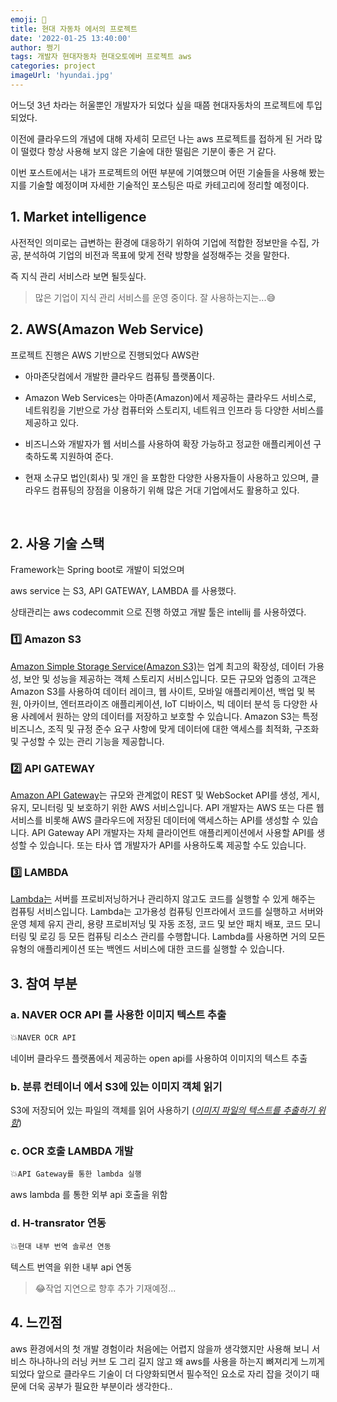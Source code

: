 ```yaml
---
emoji: 🚗
title: 현대 자동차 에서의 프로젝트
date: '2022-01-25 13:40:00'
author: 쩡기
tags: 개발자 현대자동차 현대오토에버 프로젝트 aws 
categories: project
imageUrl: 'hyundai.jpg'
---
```


어느덧 3년 차라는 허울뿐인 개발자가 되었다 싶을 때쯤 현대자동차의 프로젝트에 투입되었다.<br>

이전에 클라우드의 개념에 대해 자세히 모르던 나는 aws 프로젝트를 접하게 된 거라 많이 떨렸다 항상 사용해 보지 않은 기술에 대한 떨림은 기분이 좋은 거 같다.

이번 포스트에서는 내가 프로젝트의 어떤 부분에 기여했으며 어떤 기술들을 사용해 봤는지를 기술할 예정이며
자세한 기술적인 포스팅은 따로 카테고리에 정리할 예정이다.<br>

## 1. Market intelligence

사전적인 의미로는 급변하는 환경에 대응하기 위하여 기업에 적합한 정보만을 수집, 가공, 분석하여 기업의 비전과 목표에 맞게 전략 방향을 설정해주는 것을 말한다.

즉 지식 관리 서비스라 보면 될듯싶다.

>많은 기업이 지식 관리 서비스를 운영 중이다. 잘 사용하는지는...😅

## 2. AWS(Amazon Web Service)

프로젝트 진행은 AWS 기반으로 진행되었다 
AWS란 
 - 아마존닷컴에서 개발한 클라우드 컴퓨팅 플랫폼이다.

 - Amazon Web Services는 아마존(Amazon)에서 제공하는 클라우드 서비스로, 네트워킹을 기반으로 가상 컴퓨터와 스토리지, 네트워크 인프라 등 다양한 서비스를 제공하고 있다.

 - 비즈니스와 개발자가 웹 서비스를 사용하여 확장 가능하고 정교한 애플리케이션 구축하도록 지원하여 준다.

 - 현재 소규모 법인(회사) 및 개인 을 포함한 다양한 사용자들이 사용하고 있으며, 클라우드 컴퓨팅의 장점을 이용하기 위해 많은 거대 기업에서도 활용하고 있다.
<br>

## 2. 사용 기술 스택

Framework는 Spring boot로 개발이 되었으며

aws service 는 S3, API GATEWAY, LAMBDA 를 사용했다. 

상태관리는 aws codecommit 으로 진행 하였고 개발 툴은 intellij 를 사용하였다.

### 1️⃣ Amazon S3

[Amazon Simple Storage Service(Amazon S3)](https://docs.aws.amazon.com/ko_kr/AmazonS3/latest/userguide/Welcome.html)는 업계 최고의 확장성, 데이터 가용성, 보안 및 성능을 제공하는 객체 스토리지 서비스입니다. 모든 규모와 업종의 고객은 Amazon S3를 사용하여 데이터 레이크, 웹 사이트, 모바일 애플리케이션, 백업 및 복원, 아카이브, 엔터프라이즈 애플리케이션, IoT 디바이스, 빅 데이터 분석 등 다양한 사용 사례에서 원하는 양의 데이터를 저장하고 보호할 수 있습니다. Amazon S3는 특정 비즈니스, 조직 및 규정 준수 요구 사항에 맞게 데이터에 대한 액세스를 최적화, 구조화 및 구성할 수 있는 관리 기능을 제공합니다. 
### 2️⃣ API GATEWAY

[Amazon API Gateway](https://docs.aws.amazon.com/ko_kr/apigateway/latest/developerguide/welcome.html)는 규모와 관계없이 REST 및 WebSocket API를 생성, 게시, 유지, 모니터링 및 보호하기 위한 AWS 서비스입니다. API 개발자는 AWS 또는 다른 웹 서비스를 비롯해 AWS 클라우드에 저장된 데이터에 액세스하는 API를 생성할 수 있습니다. API Gateway API 개발자는 자체 클라이언트 애플리케이션에서 사용할 API를 생성할 수 있습니다. 또는 타사 앱 개발자가 API를 사용하도록 제공할 수도 있습니다. 


### 3️⃣ LAMBDA

[Lambda는](https://docs.aws.amazon.com/ko_kr/lambda/latest/dg/welcome.html) 서버를 프로비저닝하거나 관리하지 않고도 코드를 실행할 수 있게 해주는 컴퓨팅 서비스입니다. Lambda는 고가용성 컴퓨팅 인프라에서 코드를 실행하고 서버와 운영 체제 유지 관리, 용량 프로비저닝 및 자동 조정, 코드 및 보안 패치 배포, 코드 모니터링 및 로깅 등 모든 컴퓨팅 리소스 관리를 수행합니다. Lambda를 사용하면 거의 모든 유형의 애플리케이션 또는 백엔드 서비스에 대한 코드를 실행할 수 있습니다.


## 3. 참여 부분

### a. NAVER OCR API 를 사용한 이미지 텍스트 추출
💥`NAVER OCR API`<br>

네이버 클라우드 플랫폼에서 제공하는 open api를 사용하여 이미지의 텍스트 추출

### b. 분류 컨테이너 에서 S3에 있는 이미지 객체 읽기

S3에 저장되어 있는 파일의 객체를 읽어 사용하기
(<U>*이미지 파일의 텍스트를 추출하기 위함*</U>) 

### c. OCR 호출 LAMBDA 개발
💥`API Gateway를 통한 lambda 실행`<br>

aws lambda 를 통한 외부 api 호출을 위함

### d. H-transrator 연동
💥`현대 내부 번역 솔루션 연동`<br>

텍스트 번역을 위한 내부 api 연동

>😂작업 지연으로 향후 추가 기재예정...

## 4. 느낀점

aws 환경에서의 첫 개발 경험이라 처음에는 어렵지 않을까 생각했지만 사용해 보니 서비스 하나하나의 러닝 커브 도 그리 길지 않고 왜 aws를 사용을 하는지 뼈져리게 느끼게 되었다 앞으로 클라우드 기술이 더 다양화되면서 필수적인 요소로 자리 잡을 것이기 때문에 더욱 공부가 필요한 부분이라 생각한다..<br>

```toc

```
